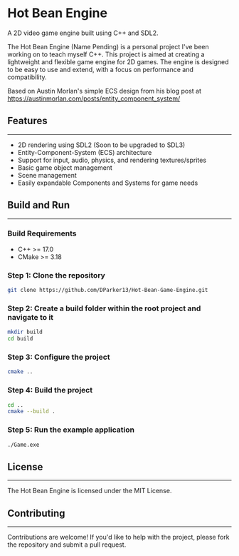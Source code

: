 # Hot Bean Engine

A 2D video game engine built using C++ and SDL2.

The Hot Bean Engine (Name Pending) is a personal project I've been working on to teach myself C++. This project is aimed at creating a lightweight and flexible game engine for 2D games. The engine is designed to be easy to use and extend, with a focus on performance and compatibility.

Based on Austin Morlan's simple ECS design from his blog post at https://austinmorlan.com/posts/entity_component_system/

## Features
------------

* 2D rendering using SDL2 (Soon to be upgraded to SDL3)
* Entity-Component-System (ECS) architecture
* Support for input, audio, physics, and rendering textures/sprites
* Basic game object management
* Scene management
* Easily expandable Components and Systems for game needs 

## Build and Run
-------------------

### Build Requirements
- C++ >= 17.0
- CMake >= 3.18

### Step 1: Clone the repository
```bash
git clone https://github.com/DParker13/Hot-Bean-Game-Engine.git
```

### Step 2: Create a build folder within the root project and navigate to it
```bash
mkdir build
cd build
```

### Step 3: Configure the project
```bash
cmake ..
```

### Step 4: Build the project
```bash
cd ..
cmake --build .
```

### Step 5: Run the example application
```bash
./Game.exe
```

## License
------------
The Hot Bean Engine is licensed under the MIT License.

## Contributing
------------
Contributions are welcome! If you'd like to help with the project, please fork the repository and submit a pull request.
